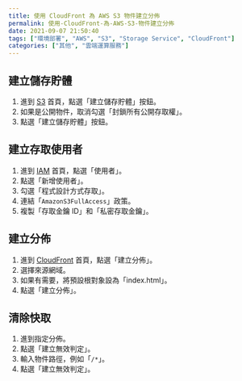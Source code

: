 ```yaml
---
title: 使用 CloudFront 為 AWS S3 物件建立分佈
permalink: 使用-CloudFront-為-AWS-S3-物件建立分佈
date: 2021-09-07 21:50:40
tags: ["環境部署", "AWS", "S3", "Storage Service", "CloudFront"]
categories: ["其他", "雲端運算服務"]
---
```


## 建立儲存貯體

1. 進到 [S3](https://s3.console.aws.amazon.com/s3) 首頁，點選「建立儲存貯體」按鈕。
2. 如果是公開物件，取消勾選「封鎖所有公開存取權」。
3. 點選「建立儲存貯體」按鈕。

## 建立存取使用者

1. 進到 [IAM](https://console.aws.amazon.com/iamv2/home) 首頁，點選「使用者」。
2. 點選「新增使用者」。
3. 勾選「程式設計方式存取」。
4. 連結「`AmazonS3FullAccess`」政策。
5. 複製「存取金鑰 ID」和「私密存取金鑰」。

## 建立分佈

1. 進到 [CloudFront](https://console.aws.amazon.com/cloudfront/v3/home) 首頁，點選「建立分佈」。
2. 選擇來源網域。
3. 如果有需要，將預設根對象設為「index.html」。
4. 點選「建立分佈」。

## 清除快取

1. 進到指定分佈。
2. 點選「建立無效判定」。
3. 輸入物件路徑，例如「`/*`」。
4. 點選「建立無效判定」。
